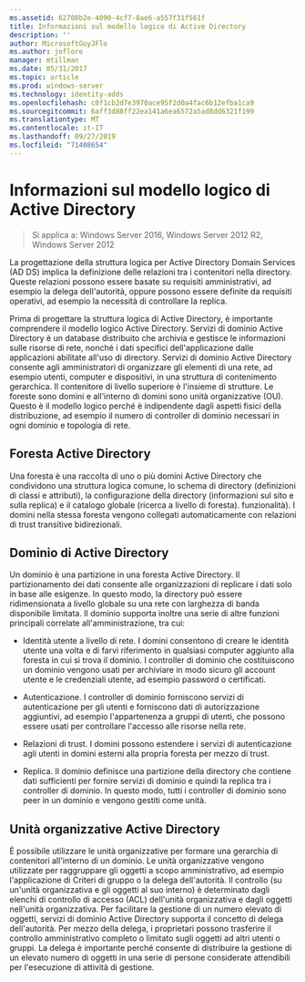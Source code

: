 ```yaml
---
ms.assetid: 62708b2e-4090-4cf7-8ae6-a557f31f561f
title: Informazioni sul modello logico di Active Directory
description: ''
author: MicrosoftGuyJFlo
ms.author: joflore
manager: mtillman
ms.date: 05/31/2017
ms.topic: article
ms.prod: windows-server
ms.technology: identity-adds
ms.openlocfilehash: c8f1cb2d7e3970ace95f2d0a4fac6b12efba1ca9
ms.sourcegitcommit: 6aff3d88ff22ea141a6ea6572a5ad8dd6321f199
ms.translationtype: MT
ms.contentlocale: it-IT
ms.lasthandoff: 09/27/2019
ms.locfileid: "71408654"
---
```

# <a name="understanding-the-active-directory-logical-model"></a>Informazioni sul modello logico di Active Directory

>Si applica a: Windows Server 2016, Windows Server 2012 R2, Windows Server 2012

La progettazione della struttura logica per Active Directory Domain Services (AD DS) implica la definizione delle relazioni tra i contenitori nella directory. Queste relazioni possono essere basate su requisiti amministrativi, ad esempio la delega dell'autorità, oppure possono essere definite da requisiti operativi, ad esempio la necessità di controllare la replica.  
  
Prima di progettare la struttura logica di Active Directory, è importante comprendere il modello logico Active Directory. Servizi di dominio Active Directory è un database distribuito che archivia e gestisce le informazioni sulle risorse di rete, nonché i dati specifici dell'applicazione dalle applicazioni abilitate all'uso di directory. Servizi di dominio Active Directory consente agli amministratori di organizzare gli elementi di una rete, ad esempio utenti, computer e dispositivi, in una struttura di contenimento gerarchica. Il contenitore di livello superiore è l'insieme di strutture. Le foreste sono domini e all'interno di domini sono unità organizzative (OU). Questo è il modello logico perché è indipendente dagli aspetti fisici della distribuzione, ad esempio il numero di controller di dominio necessari in ogni dominio e topologia di rete.  
  
## <a name="active-directory-forest"></a>Foresta Active Directory  
Una foresta è una raccolta di uno o più domini Active Directory che condividono una struttura logica comune, lo schema di directory (definizioni di classi e attributi), la configurazione della directory (informazioni sul sito e sulla replica) e il catalogo globale (ricerca a livello di foresta). funzionalità). I domini nella stessa foresta vengono collegati automaticamente con relazioni di trust transitive bidirezionali.  
  
## <a name="active-directory-domain"></a>Dominio di Active Directory  
Un dominio è una partizione in una foresta Active Directory. Il partizionamento dei dati consente alle organizzazioni di replicare i dati solo in base alle esigenze. In questo modo, la directory può essere ridimensionata a livello globale su una rete con larghezza di banda disponibile limitata. Il dominio supporta inoltre una serie di altre funzioni principali correlate all'amministrazione, tra cui:  
  
-   Identità utente a livello di rete. I domini consentono di creare le identità utente una volta e di farvi riferimento in qualsiasi computer aggiunto alla foresta in cui si trova il dominio. I controller di dominio che costituiscono un dominio vengono usati per archiviare in modo sicuro gli account utente e le credenziali utente, ad esempio password o certificati.  
  
-   Autenticazione. I controller di dominio forniscono servizi di autenticazione per gli utenti e forniscono dati di autorizzazione aggiuntivi, ad esempio l'appartenenza a gruppi di utenti, che possono essere usati per controllare l'accesso alle risorse nella rete.  
  
-   Relazioni di trust. I domini possono estendere i servizi di autenticazione agli utenti in domini esterni alla propria foresta per mezzo di trust.  
  
-   Replica. Il dominio definisce una partizione della directory che contiene dati sufficienti per fornire servizi di dominio e quindi la replica tra i controller di dominio. In questo modo, tutti i controller di dominio sono peer in un dominio e vengono gestiti come unità.  
  
## <a name="active-directory-organizational-units"></a>Unità organizzative Active Directory  
È possibile utilizzare le unità organizzative per formare una gerarchia di contenitori all'interno di un dominio. Le unità organizzative vengono utilizzate per raggruppare gli oggetti a scopo amministrativo, ad esempio l'applicazione di Criteri di gruppo o la delega dell'autorità. Il controllo (su un'unità organizzativa e gli oggetti al suo interno) è determinato dagli elenchi di controllo di accesso (ACL) dell'unità organizzativa e dagli oggetti nell'unità organizzativa. Per facilitare la gestione di un numero elevato di oggetti, servizi di dominio Active Directory supporta il concetto di delega dell'autorità. Per mezzo della delega, i proprietari possono trasferire il controllo amministrativo completo o limitato sugli oggetti ad altri utenti o gruppi. La delega è importante perché consente di distribuire la gestione di un elevato numero di oggetti in una serie di persone considerate attendibili per l'esecuzione di attività di gestione.  
  



